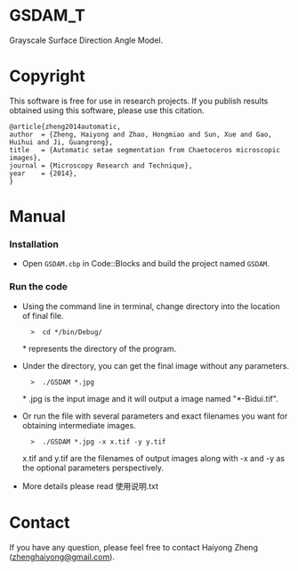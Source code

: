 GSDAM_T
=======

Grayscale Surface Direction Angle Model.


Copyright
==========

This software is free for use in research projects. If you publish
results obtained using this software, please use this citation.

    @article{zheng2014automatic,
    author  = {Zheng, Haiyong and Zhao, Hongmiao and Sun, Xue and Gao, Huihui and Ji, Guangrong},
    title   = {Automatic setae segmentation from Chaetoceros microscopic images},
    journal = {Microscopy Research and Technique},
    year    = {2014},
    }


Manual
========


### Installation

* Open `GSDAM.cbp` in Code::Blocks and build the project named `GSDAM`.

### Run the code
* Using the command line in terminal, change directory into the location of final file.

		>  cd */bin/Debug/

  \*  represents the directory of the program. 
  

* Under the directory,  you can get the final image without any parameters. 

		>  ./GSDAM *.jpg 

  \*  .jpg is the input image and it will output a image named "*-Bidui.tif".

* Or run the file with several parameters and exact filenames you want for obtaining intermediate images.

		>  ./GSDAM *.jpg -x x.tif -y y.tif

  x.tif and y.tif are the filenames of output images along with -x and -y as the optional parameters perspectively.

* More details please read 使用说明.txt 


Contact
=======

If you have any question, please feel free to contact Haiyong Zheng (zhenghaiyong@gmail.com).
